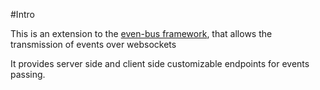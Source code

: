 #Intro

This is an extension to the [even-bus framework](https://github.com/acionescu/event-bus), that allows the transmission of events over websockets

It provides server side and client side customizable endpoints for events passing. 

